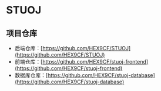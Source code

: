 # STUOJ

## 项目仓库

- 后端仓库：[https://github.com/HEX9CF/STUOJ](https://github.com/HEX9CF/STUOJ)
- 前端仓库：[https://github.com/HEX9CF/stuoj-frontend](https://github.com/HEX9CF/stuoj-frontend)
- 数据库仓库：[https://github.com/HEX9CF/stuoj-database](https://github.com/HEX9CF/stuoj-database)
